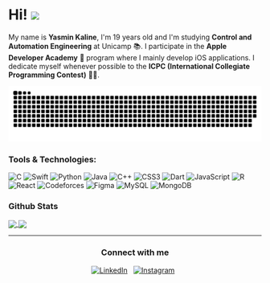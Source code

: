 # **Hi!** <img src = "https://raw.githubusercontent.com/MartinHeinz/MartinHeinz/master/wave.gif" width = 30px>


My name is **Yasmin Kaline**, I'm 19 years old and I'm studying **Control and Automation Engineering** at Unicamp 📚. I participate in the **Apple Developer Academy** 🍎 program where I mainly develop iOS applications. I dedicate myself whenever possible to the **ICPC (International Collegiate Programming Contest)** 👩‍💻.
<!--- snake -->
<div align="center">
  <img  src="https://github.com/1999AZZAR/1999AZZAR/blob/main/resources/img/grid-snake.svg"
       alt="snake" /></a>
</div>

### Tools & Technologies:

![C](https://img.shields.io/badge/c-%2300599C.svg?style=for-the-badge&logo=c&logoColor=white) ![Swift](https://img.shields.io/badge/swift-F54A2A?style=for-the-badge&logo=swift&logoColor=white) ![Python](https://img.shields.io/badge/python-3670A0?style=for-the-badge&logo=python&logoColor=ffdd54) ![Java](https://img.shields.io/badge/java-%23ED8B00.svg?style=for-the-badge&logo=openjdk&logoColor=white) ![C++](https://img.shields.io/badge/c++-%2300599C.svg?style=for-the-badge&logo=c%2B%2B&logoColor=white) ![CSS3](https://img.shields.io/badge/css3-%231572B6.svg?style=for-the-badge&logo=css3&logoColor=white) ![Dart](https://img.shields.io/badge/dart-%230175C2.svg?style=for-the-badge&logo=dart&logoColor=white) ![JavaScript](https://img.shields.io/badge/javascript-%23323330.svg?style=for-the-badge&logo=javascript&logoColor=%23F7DF1E) ![R](https://img.shields.io/badge/r-%23276DC3.svg?style=for-the-badge&logo=r&logoColor=white) ![React](https://img.shields.io/badge/react-%2320232a.svg?style=for-the-badge&logo=react&logoColor=%2361DAFB) ![Codeforces](https://img.shields.io/badge/Codeforces-445f9d?style=for-the-badge&logo=Codeforces&logoColor=white) ![Figma](https://img.shields.io/badge/figma-%23F24E1E.svg?style=for-the-badge&logo=figma&logoColor=white) ![MySQL](https://img.shields.io/badge/mysql-%2300f.svg?style=for-the-badge&logo=mysql&logoColor=white) ![MongoDB](https://img.shields.io/badge/MongoDB-%234ea94b.svg?style=for-the-badge&logo=mongodb&logoColor=white)

### Github Stats

<a href="https://github.com/anuraghazra/github-readme-stats">
  <img align="center" src="https://github-readme-stats.vercel.app/api?username=ka1ine&show_icons=true&hide_border=true&hide=&theme=vue" />
</a>
<a href="https://github.com/anuraghazra/convoychat">
  <img align="center" src="https://streak-stats.demolab.com?user=ka1ine&theme=vue&hide_border=true&card_width=400" />
</a>

<hr/>
<h3 align="center">Connect with me</h3>
<p align="center">
<a href="https://www.linkedin.com/in/yasmin-kaline/"><img title="LinkedIn" src="https://raw.githubusercontent.com/ronan696/ronan696/master/assets/linkedin.svg"/></a>&nbsp;&nbsp;
<a href="https://www.instagram.com/ka1ine/"><img title="Instagram" src="https://raw.githubusercontent.com/ronan696/ronan696/master/assets/instagram.svg"/></a>&nbsp;&nbsp;
</p>
</p>
